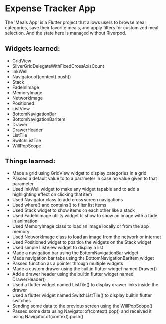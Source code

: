# Expense Tracker App

The 'Meals App' is a Flutter project that allows users to browse meal categories, save their favorite meals, and apply filters for customized meal selection. And the state here is managed without Riverpod.

## Widgets learned:

- GridView
- SliverGridDelegateWithFixedCrossAxisCount
- InkWell
- Navigator.of(context).push()
- Stack
- FadeInImage
- MemoryImage
- NetworkImage
- Positioned
- ListView
- BottomNavigationBar
- BottomNavigationBarItem
- Drawer
- DrawerHeader
- ListTile
- SwitchListTile
- WillPopScope

## Things learned:

- Made a grid using GridView widget to display categories in a grid
- Passed a default value to to a parameter in case no value given to that parameter
- Used InkWell widget to make any widget tapable and to add a highlighting effect on clicking that item
- Used Navigator class to add cross screen navigations
- Used where() and contains() to filter list items
- Used Stack widget to show items on each other like a stack
- Used FadeInImage utility widget to show to show an image with a fade in animation
- Used MemoryImage class to load an image locally or from the app memory
- Used NetworkImage class to load an image from the network or internet
- Used Positioned widget to position the widgets on the Stack widget
- Used simple ListView widget to display a list
- Made a navigation bar using the BottomNavigationBar widget
- Made navigation bar tabs using the BottomNavigationBarItem widget
- Passed function as a pointer through multiple widgets
- Made a custom drawer using the builtin flutter widget named Drawer()
- Add a drawer header using the builtin flutter widget named DrawerHeader()
- Used a flutter widget named ListTile() to display drawer links inside the drawer
- Used a flutter widget named SwitchListTile() to display builtin flutter switches
- Sending some data to the previous screen using the WillPopScope()
- Passed some data using Navigator.of(context).pop() and received it using Navigator.of(context).push()
